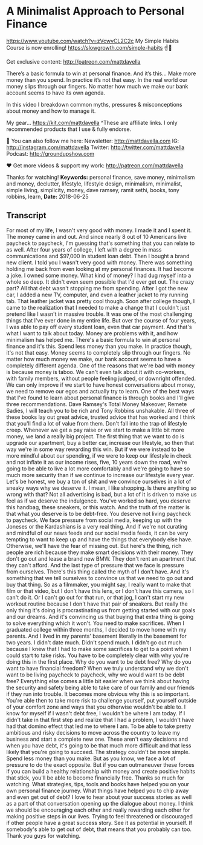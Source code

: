 # A Minimalist Approach to Personal Finance
https://www.youtube.com/watch?v=zVcwvCL2C2c
My Simple Habits Course is now enrolling! https://slowgrowth.com/simple-habits
☝️🚀

Get exclusive content:  http://patreon.com/mattdavella

There’s a basic formula to win at personal finance. And it’s this… Make more money than you spend. In practice it’s not that easy. In the real world our money slips through our fingers. No matter how much we make our bank account seems to have its own agenda.

In this video I breakdown common myths, pressures & misconceptions about money and how to manage it.

My gear... https://kit.com/mattdavella
^These are affiliate links. I only recommended products that I use & fully endorse.

💯 You can also follow me here:
Newsletter:  http://mattdavella.com
IG:  http://instagram.com/mattdavella
Twitter:  http://twitter.com/mattdavella
Podcast:  http://groundupshow.com

❤️ Get more videos & support my work:
http://patreon.com/mattdavella

Thanks for watching!
**Keywords:** personal finance, save money, minimalism and money, declutter, lifestyle, lifestyle design, minimalism, minimalist, simple living, simplicity, money, dave ramsey, ramit sethi, books, tony robbins, learn, 
**Date:** 2018-06-25

## Transcript
 For most of my life, I wasn't very good with money. I made it and I spent it. The money came in and out. And since nearly 8 out of 10 Americans live paycheck to paycheck, I'm guessing that's something that you can relate to as well. After four years of college, I left with a degree in mass communications and $97,000 in student loan debt. Then I bought a brand new client. I told you I wasn't very good with money. There was something holding me back from even looking at my personal finances. It had become a joke. I owned some money. What kind of money? I had dug myself into a whole so deep. It didn't even seem possible that I'd ever get out. The crazy part? All that debt wasn't stopping me from spending. After I got the new car, I added a new TV, computer, and even a leather jacket to my running tab. That leather jacket was pretty cool though. Soon after college though, I came to the realization that I needed to make a change that I couldn't just pretend like I wasn't in massive trouble. It was one of the most challenging things that I've ever done in my entire life. But over the course of four years, I was able to pay off every student loan, even that car payment. And that's what I want to talk about today. Money are problems with it, and how minimalism has helped me. There's a basic formula to win at personal finance and it's this. Spend less money than you make. In practice though, it's not that easy. Money seems to completely slip through our fingers. No matter how much money we make, our bank account seems to have a completely different agenda. One of the reasons that we're bad with money is because money is taboo. We can't even talk about it with co-workers, with family members, without people feeling judged, or downright offended. We can only improve if we start to have honest conversations about money, we need to remove our egos and actually try to learn. One of the best ways that I've found to learn about personal finance is through books and I'll give three recommendations. Dave Ramsey's Total Money Makeover, Remete Sadies, I will teach you to be rich and Tony Robbins unshakable. All three of these books lay out great advice, trusted advice that has worked and I think that you'll find a lot of value from them. Don't fall into the trap of lifestyle creep. Whenever we get a pay raise or we start to make a little bit more money, we land a really big project. The first thing that we want to do is upgrade our apartment, buy a better car, increase our lifestyle, so then that way we're in some way rewarding this win. But if we were instead to be more mindful about our spending, if we were to keep our lifestyle in check and not inflate it as our income rises, five, 10 years down the road, we're going to be able to live a lot more comfortably and we're going to have so much more security than if we continue to increase our lifestyle every year. Let's be honest, we buy a ton of shit and we convince ourselves in a lot of sneaky ways why we deserve it. I mean, I like shopping. Is there anything so wrong with that? Not all advertising is bad, but a lot of it is driven to make us feel as if we deserve the indulgence. You've worked so hard, you deserve this handbag, these sneakers, or this watch. And the truth of the matter is that what you deserve is to be debt-free. You deserve not living paycheck to paycheck. We face pressure from social media, keeping up with the Joneses or the Kardashians is a very real thing. And if we're not curating and mindful of our news feeds and our social media feeds, it can be very tempting to want to keep up and have the things that everybody else have. Otherwise, we'll have the fear of missing out. But here's the thing, rich people are rich because they make smart decisions with their money. They don't go out and lease a brand new BMW. They don't rent an apartment that they can't afford. And the last type of pressure that we face is pressure from ourselves. There's this thing called the myth of I don't have. And it's something that we tell ourselves to convince us that we need to go out and buy that thing. So as a filmmaker, you might say, I really want to make that film or that video, but I don't have this lens, or I don't have this camera, so I can't do it. Or I can't go out for that run, or that jog, I can't start my new workout routine because I don't have that pair of sneakers. But really the only thing it's doing is procrastinating us from getting started with our goals and our dreams. And it's convincing us that buying that extra thing is going to solve everything which it won't. You need to make sacrifices. When I graduated college within three months, I decided to move home with my parents. And I lived in my parents' basement literally in the basement for two years. I didn't date much. Didn't spend much. I didn't go out much because I knew that I had to make some sacrifices to get to a point when I could start to take risks. You have to be completely clear with why you're doing this in the first place. Why do you want to be debt free? Why do you want to have financial freedom? When we truly understand why we don't want to be living paycheck to paycheck, why we would want to be debt free? Everything else comes a little bit easier when we think about having the security and safety being able to take care of our family and our friends if they run into trouble. It becomes more obvious why this is so important. You're able then to take more risk to challenge yourself, put yourself outside of your comfort zone and ways that you otherwise wouldn't be able to. I know for myself if I wasn't debt free, I wouldn't be where I am today. If I didn't take in that first step and realize that I had a problem, I wouldn't have had that domino effect that led me to where I am. To be able to take pretty ambitious and risky decisions to move across the country to leave my business and start a complete new one. These aren't easy decisions and when you have debt, it's going to be that much more difficult and that less likely that you're going to succeed. The strategy couldn't be more simple. Spend less money than you make. But as you know, we face a lot of pressure to do the exact opposite. But if you can outmaneuver these forces if you can build a healthy relationship with money and create positive habits that stick, you'll be able to become financially free. Thanks so much for watching. What strategies, tips, tools and books have helped you on your own personal finance journey. What things have helped you to chip away and even get out of debt? I love to hear about your success stories as well as a part of that conversation opening up the dialogue about money. I think we should be encouraging each other and really rewarding each other for making positive steps in our lives. Trying to feel threatened or discouraged if other people have a great success story. See it as potential in yourself. If somebody's able to get out of debt, that means that you probably can too. Thank you guys for watching.
